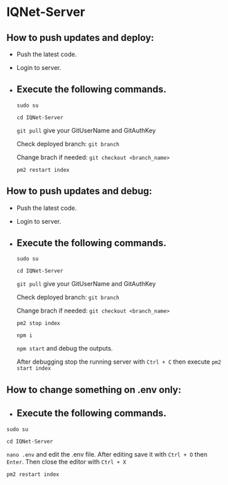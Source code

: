 # IQNet-Server

## How to push updates and deploy:
- Push the latest code.
- Login to server.
- Execute the following commands.
    -
  `sudo su`
  
  `cd IQNet-Server`
  
  `git pull` give your GitUserName and GitAuthKey
  
  Check deployed branch: `git branch`
  
  Change brach if needed: `git checkout <branch_name>`
  
  `pm2 restart index`
  
## How to push updates and debug:
- Push the latest code.
- Login to server.
- Execute the following commands.
    -
  `sudo su`
  
  `cd IQNet-Server`
  
  `git pull` give your GitUserName and GitAuthKey
  
  Check deployed branch: `git branch`
  
  Change brach if needed: `git checkout <branch_name>`
  
  `pm2 stop index`

  `npm i`

  `npm start` and debug the outputs.

  After debugging stop the running server with `Ctrl + C` then execute `pm2 start index`

## How to change something on .env only:
  - Execute the following commands.
    -
  `sudo su`
  
  `cd IQNet-Server`

  `nano .env` and edit the .env file. After editing save it with `Ctrl + O` then `Enter`. Then close the editor with `Ctrl + X`

  `pm2 restart index`
